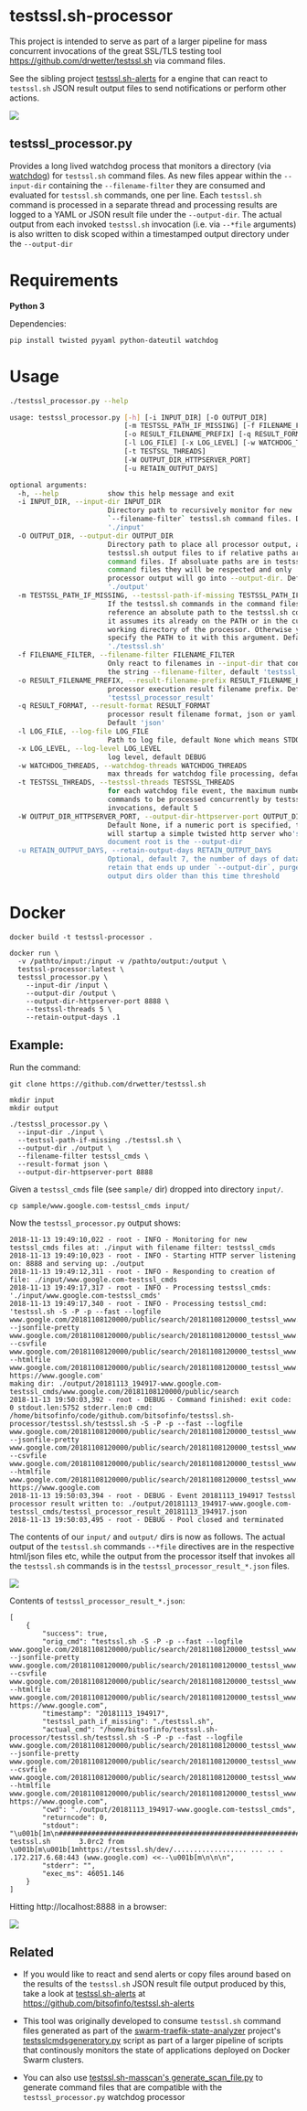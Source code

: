 # testssl.sh-processor

This project is intended to serve as part of a larger pipeline for mass concurrent invocations of the great SSL/TLS
testing tool https://github.com/drwetter/testssl.sh via command files.

See the sibling project [testssl.sh-alerts](https://github.com/bitsofinfo/testssl.sh-alerts) for a engine that can react to `testssl.sh` JSON result output files to send notifications or perform other actions.

![](docs/diag1.png)

## testssl_processor.py

Provides a long lived watchdog process that monitors a directory (via [watchdog](https://github.com/gorakhargosh/watchdog))
for `testssl.sh` command files. As new files appear within the `--input-dir` containing the `--filename-filter`
they are consumed and evaluated for `testssl.sh` commands, one per line. Each `testssl.sh` command is processed in a separate thread and processing results are logged to a YAML or JSON result file under the `--output-dir`. The actual output from each invoked `testssl.sh` invocation (i.e. via `--*file` arguments) is also written to disk scoped within a timestamped output directory under the `--output-dir`

# Requirements

**Python 3**

Dependencies:
```
pip install twisted pyyaml python-dateutil watchdog
```

# Usage

```bash
./testssl_processor.py --help                                                                                       

usage: testssl_processor.py [-h] [-i INPUT_DIR] [-O OUTPUT_DIR]
                            [-m TESTSSL_PATH_IF_MISSING] [-f FILENAME_FILTER]
                            [-o RESULT_FILENAME_PREFIX] [-q RESULT_FORMAT]
                            [-l LOG_FILE] [-x LOG_LEVEL] [-w WATCHDOG_THREADS]
                            [-t TESTSSL_THREADS]
                            [-W OUTPUT_DIR_HTTPSERVER_PORT]
                            [-u RETAIN_OUTPUT_DAYS]

optional arguments:
  -h, --help            show this help message and exit
  -i INPUT_DIR, --input-dir INPUT_DIR
                        Directory path to recursively monitor for new
                        `--filename-filter` testssl.sh command files. Default
                        './input'
  -O OUTPUT_DIR, --output-dir OUTPUT_DIR
                        Directory path to place all processor output, and
                        testssl.sh output files to if relative paths are in
                        command files. If absoluate paths are in testssl.sh
                        command files they will be respected and only
                        processor output will go into --output-dir. Default
                        './output'
  -m TESTSSL_PATH_IF_MISSING, --testssl-path-if-missing TESTSSL_PATH_IF_MISSING
                        If the testssl.sh commands in the command files do not
                        reference an absolute path to the testssl.sh command,
                        it assumes its already on the PATH or in the current
                        working directory of the processor. Otherwise you can
                        specify the PATH to it with this argument. Default
                        './testssl.sh'
  -f FILENAME_FILTER, --filename-filter FILENAME_FILTER
                        Only react to filenames in --input-dir that contain
                        the string --filename-filter, default 'testssl_cmds'
  -o RESULT_FILENAME_PREFIX, --result-filename-prefix RESULT_FILENAME_PREFIX
                        processor execution result filename prefix. Default
                        'testssl_processor_result'
  -q RESULT_FORMAT, --result-format RESULT_FORMAT
                        processor result filename format, json or yaml.
                        Default 'json'
  -l LOG_FILE, --log-file LOG_FILE
                        Path to log file, default None which means STDOUT
  -x LOG_LEVEL, --log-level LOG_LEVEL
                        log level, default DEBUG
  -w WATCHDOG_THREADS, --watchdog-threads WATCHDOG_THREADS
                        max threads for watchdog file processing, default 1
  -t TESTSSL_THREADS, --testssl-threads TESTSSL_THREADS
                        for each watchdog file event, the maximum number of
                        commands to be processed concurrently by testssl.sh
                        invocations, default 5
  -W OUTPUT_DIR_HTTPSERVER_PORT, --output-dir-httpserver-port OUTPUT_DIR_HTTPSERVER_PORT
                        Default None, if a numeric port is specified, this
                        will startup a simple twisted http server who's
                        document root is the --output-dir
  -u RETAIN_OUTPUT_DAYS, --retain-output-days RETAIN_OUTPUT_DAYS
                        Optional, default 7, the number of days of data to
                        retain that ends up under `--output-dir`, purges
                        output dirs older than this time threshold
```

# Docker
```
docker build -t testssl-processor .

docker run \
  -v /pathto/input:/input -v /pathto/output:/output \
  testssl-processor:latest \
  testssl_processor.py \
    --input-dir /input \
    --output-dir /output \
    --output-dir-httpserver-port 8888 \
    --testssl-threads 5 \
    --retain-output-days .1
```

## Example:

Run the command:
```
git clone https://github.com/drwetter/testssl.sh

mkdir input
mkdir output

./testssl_processor.py \
  --input-dir ./input \
  --testssl-path-if-missing ./testssl.sh \
  --output-dir ./output \
  --filename-filter testssl_cmds \
  --result-format json \
  --output-dir-httpserver-port 8888
```

Given a `testssl_cmds` file (see `sample/` dir) dropped into directory `input/`.

```
cp sample/www.google.com-testssl_cmds input/
```

Now the `testssl_processor.py` output shows:

```
2018-11-13 19:49:10,022 - root - INFO - Monitoring for new testssl_cmds files at: ./input with filename filter: testssl_cmds
2018-11-13 19:49:10,023 - root - INFO - Starting HTTP server listening on: 8888 and serving up: ./output
2018-11-13 19:49:12,311 - root - INFO - Responding to creation of file: ./input/www.google.com-testssl_cmds
2018-11-13 19:49:17,317 - root - INFO - Processing testssl_cmds: './input/www.google.com-testssl_cmds'
2018-11-13 19:49:17,340 - root - INFO - Processing testssl_cmd: 'testssl.sh -S -P -p --fast --logfile www.google.com/20181108120000/public/search/20181108120000_testssl_www.google.com.log --jsonfile-pretty www.google.com/20181108120000/public/search/20181108120000_testssl_www.google.com.json --csvfile www.google.com/20181108120000/public/search/20181108120000_testssl_www.google.com.csv --htmlfile www.google.com/20181108120000/public/search/20181108120000_testssl_www.google.com.html https://www.google.com'
making dir: ./output/20181113_194917-www.google.com-testssl_cmds/www.google.com/20181108120000/public/search
2018-11-13 19:50:03,392 - root - DEBUG - Command finished: exit code: 0 stdout.len:5752 stderr.len:0 cmd: /home/bitsofinfo/code/github.com/bitsofinfo/testssl.sh-processor/testssl.sh/testssl.sh -S -P -p --fast --logfile www.google.com/20181108120000/public/search/20181108120000_testssl_www.google.com.log --jsonfile-pretty www.google.com/20181108120000/public/search/20181108120000_testssl_www.google.com.json --csvfile www.google.com/20181108120000/public/search/20181108120000_testssl_www.google.com.csv --htmlfile www.google.com/20181108120000/public/search/20181108120000_testssl_www.google.com.html https://www.google.com
2018-11-13 19:50:03,394 - root - DEBUG - Event 20181113_194917 Testssl processor result written to: ./output/20181113_194917-www.google.com-testssl_cmds/testssl_processor_result_20181113_194917.json
2018-11-13 19:50:03,495 - root - DEBUG - Pool closed and terminated
```

The contents of our `input/` and `output/` dirs is now as follows.
The actual output of the `testssl.sh` commands `--*file` directives are in the respective html/json files etc, while the output from the processor itself that invokes all the `testssl.sh` commands is in the `testssl_processor_result_*.json` files.

![](docs/dirs.png)

Contents of `testssl_processor_result_*.json`:

```
[
    {
        "success": true,
        "orig_cmd": "testssl.sh -S -P -p --fast --logfile www.google.com/20181108120000/public/search/20181108120000_testssl_www.google.com.log --jsonfile-pretty www.google.com/20181108120000/public/search/20181108120000_testssl_www.google.com.json --csvfile www.google.com/20181108120000/public/search/20181108120000_testssl_www.google.com.csv --htmlfile www.google.com/20181108120000/public/search/20181108120000_testssl_www.google.com.html https://www.google.com",
        "timestamp": "20181113_194917",
        "testssl_path_if_missing": "./testssl.sh",
        "actual_cmd": "/home/bitsofinfo/testssl.sh-processor/testssl.sh/testssl.sh -S -P -p --fast --logfile www.google.com/20181108120000/public/search/20181108120000_testssl_www.google.com.log --jsonfile-pretty www.google.com/20181108120000/public/search/20181108120000_testssl_www.google.com.json --csvfile www.google.com/20181108120000/public/search/20181108120000_testssl_www.google.com.csv --htmlfile www.google.com/20181108120000/public/search/20181108120000_testssl_www.google.com.html https://www.google.com",
        "cwd": "./output/20181113_194917-www.google.com-testssl_cmds",
        "returncode": 0,
        "stdout": "\u001b[1m\n###########################################################\n    testssl.sh       3.0rc2 from \u001b[m\u001b[1mhttps://testssl.sh/dev/.................. ... .. . .172.217.6.68:443 (www.google.com) <<--\u001b[m\n\n\n",
        "stderr": "",
        "exec_ms": 46051.146
    }
]
```

Hitting http://localhost:8888 in a browser:

![](docs/httpd.png)

## Related

* If you would like to react and send alerts or copy files around based on the results of the `testssl.sh` JSON result file output produced by this, take a look at [testssl.sh-alerts](https://github.com/bitsofinfo/testssl.sh-alerts) at https://github.com/bitsofinfo/testssl.sh-alerts

* This tool was originally developed to consume `testssl.sh` command files generated as part of the [swarm-traefik-state-analyzer](https://github.com/bitsofinfo/swarm-traefik-state-analyzer/blob/master/docs/tlsssltools.md) project's [testsslcmdsgeneratory.py](https://github.com/bitsofinfo/swarm-traefik-state-analyzer/blob/master/docs/tlsssltools.md) script as part of a larger pipeline of scripts that continously monitors the state of applications deployed on Docker Swarm clusters.

* You can also use [testssl.sh-masscan's generate_scan_file.py](https://github.com/TKCERT/testssl.sh-masscan/blob/master/generate_scan_file.py) to generate command files that are compatible with the `testssl_processor.py` watchdog processor
